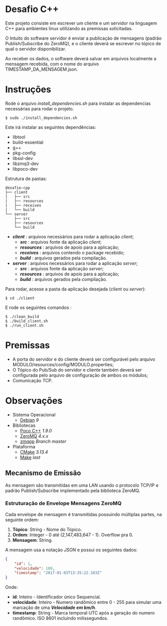 
# Desafio C++

Este projeto consiste em escrever um cliente e um servidor na linguagem C++ para ambientes linux utilizando as premissas solicitadas.

O Intuito do software servidor é enviar a publicação de mensagens (padrão Publish/Subscribe do ZeroMQ), e o cliente 
deverá se escrever no tópico de qual o servidor disponibilizar. 

Ao receber os dados, o software deverá salvar em arquivos localmente
a mensagem recebida, com o nome do arquivo TIMESTAMP_DA_MENSAGEM.json.


# Instruções

Rode o arquivo _install_dependencies.sh_ para instalar as dependencias necessárias para rodar o projeto.

    $ sudo ./install_dependencies.sh

Este irá instalar as seguintes dependências:

 - libtool
 - build-essential
 - g++
 - pkg-config
 - libssl-dev
 - libzmq3-dev
 - libpoco-dev

Estrutura de pastas:
```
desafio-cpp
├── client
|   ├── src
|   ├── resources
|   ├── receives
|   └── build
└── server
    ├── src
    ├── resources
    └── build
```

 - ***_client_*** : arquivos necessários para rodar a aplicação _client_;
	 - ***_src_*** : arquivos fonte da aplicação _client_;
	 - ***_resources_*** : arquivos de apoio para a aplicação;
	 - ***_receives_*** : arquivos contendo o package recebido;
	 - ***_build_*** : arquivos gerados pela compilação.
- ***_server_*** : arquivos necessários para rodar a aplicação _server_;
	 - ***_src_*** : arquivos fonte da aplicação _server_;
	 - ***_resources_*** : arquivos de apoio para a aplicação;
 	 - ***_build_*** : arquivos gerados pela compilação.


Para rodar, acesse a pasta da aplicação desejada (_client_ ou _server_):

    $ cd ./client

E rode os seguintes comandos : 

    $ ./clean_build
    $ ./build_client.sh
    $ ./run_client.sh


# Premissas

 - A porta do servidor e do cliente deverá ser configurável pelo arquivo MODULO/resources/config/MODULO.properties;
 - O Tópico do Pub/Sub do servidor e cliente também deverá ser configurada pelo arquivo de configuração de ambos os módulos;
 - Comunicação TCP.

# Observações

- Sistema Operacional
    - [Debian](https://www.debian.org) _9_
- Bibliotecas
    - [Poco C++](https://pocoproject.org/) _1.9.0_
    - [ZeroMQ](http://zeromq.org/) _4.x.x_
    - [zmqpp](https://github.com/zeromq/zmqpp) _Branch master_
- Plataforma
    - [CMake](https://cmake.org/) _3.13.4_
    - [Make](https://www.gnu.org/software/make/) _last_
    
## Mecanismo de Emissão

As mensagem são transmitidas em uma LAN usando o protocolo TCP/IP e padrão Publish/Subscribe implementado pela biblioteca ZeroMQ.

### Estruturação de Envelope Mensagens ZeroMQ

Cada envelope de mensagem é transmitidas possuindo múltiplas partes, na seguinte ordem:

1. **Tópico**: String - Nome do Tópico.
2. **Ordem**: Integer - 0 até (2,147,483,647 - 1). Overflow pra 0.
3. **Mensagem**: String.

A mensagem usa a notação *JSON* e possui os seguintes dados:

```json
{
    "id": 1, 
    "velocidade": 100,
    "timestamp": "2017-01-03T13:35:22.103Z"
}
  ```
Onde:
* **id**: Inteiro - Identificador único Sequencial.
* **velocidade**: Inteiro - Numero randômico entre 0 - 255 para simular uma marcação de uma ***Velocidade em km/h***.
* **timestamp**: String  - Marca temporal UTC após a geração do numero randômico. ISO 8601 incluindo milissegundos.
